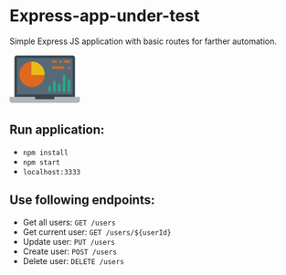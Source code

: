 
# **Express**-app-under-test
Simple Express JS application with basic routes for farther automation.</div>

![Image alt text](/public/logo.png)
 

## Run application:
* ```npm install```
* ```npm start```
* ```localhost:3333```

## Use following endpoints:

* Get all users: ```GET /users```
* Get current user: ```GET /users/${userId}```
* Update user: ```PUT /users```
* Create user: ```POST /users```
* Delete user: ```DELETE /users```
